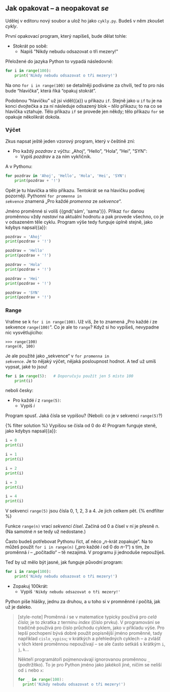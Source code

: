 ## Jak opakovat – a neopakovat *se*

Udělej v editoru nový soubor a ulož ho jako `cykly.py`.
Budeš v něm zkoušet *cykly*.

První opakovací program, který napíšeš, bude dělat tohle:

* Stokrát po sobě:
  * Napiš "Nikdy nebudu odsazovat o tři mezery!"

Přeložené do jazyka Python to vypadá následovně:

```python
for i in range(100):
    print('Nikdy nebudu odsazovat o tři mezery!')
```

Na ono `for i in range(100)` se detailněji podíváme za chvíli,
teď to pro nás bude “hlavička”, která říká “opakuj stokrát”.

Podobnou “hlavičku” už jsi viděl{{a}} u příkazu `if`.
Stejně jako u `if` tu je na konci dvojtečka a za ní následuje
odsazený blok – *tělo* příkazu; to na co se hlavička vztahuje.
Tělo příkazu `if` se provede jen někdy;
tělo příkazu `for` se opakuje několikrát dokola.


### Výčet

Zkus napsat ještě jeden vzorový program, který v češtině zní:

* Pro každý <var>pozdrav</var> z výčtu: „Ahoj“, “Hello”, “Hola”, ”Hei”, "SYN":
  * Vypiš <var>pozdrav</var> a za ním vykřičník.

A v Pythonu:

```python
for pozdrav in 'Ahoj', 'Hello', 'Hola', 'Hei', 'SYN':
    print(pozdrav + '!')
```

Opět je tu hlavička a tělo příkazu.
Tentokrát se na hlavičku podívej pozorněji.
Pythonní <code>for <var>promenna</var> in <var>sekvence</var></code>
znamená „Pro každé <var>promenna</var> ze <var>sekvence</var>“.

Jméno proměnné si volíš {{gnd('sám', 'sama')}}.
Příkaz `for` danou proměnnou vždy *nastaví* na aktuální
hodnotu a pak provede všechno, co je v odsazeném těle cyklu.
Program výše tedy funguje úplně stejně, jako kdybys napsal{{a}}:

```python
pozdrav = 'Ahoj'
print(pozdrav + '!')

pozdrav = 'Hello'
print(pozdrav + '!')

pozdrav = 'Hola'
print(pozdrav + '!')

pozdrav = 'Hei'
print(pozdrav + '!')

pozdrav = 'SYN'
print(pozdrav + '!')
```


### Range

Vraťme se k `for i in range(100)`.
Už víš, že to znamená „Pro každé <var>i</var> ze sekvence `range(100)`“.
Co je ale to `range`? Když si ho vypíšeš, nevypadne nic vysvětlujícího:

```pycon
>>> range(100)
range(0, 100)
```

Je ale použité jako „sekvence“
v <code>for <var>promenna</var> in <var>sekvence</var></code>.
Je to nějaký výčet, nějaká posloupnost hodnot.
A teď už umíš vypsat, jaké to jsou!

```python
for i in range(5):   # Doporučuju použít jen 5 místo 100
    print(i)
```

neboli česky:

* Pro každé <var>i</var> z `range(5)`:
  * Vypiš <var>i</var>

Program spusť. Jaká čísla se vypíšou? (Neboli: co je v sekvenci `range(5)`?)

{% filter solution %}
Vypíšou se čísla od 0 do 4!
Program funguje steně, jako kdybys napsal{{a}}:

```python
i = 0
print(i)

i = 1
print(i)

i = 2
print(i)

i = 3
print(i)

i = 4
print(i)
```

V sekvenci `range(5)` jsou čísla 0, 1, 2, 3 a 4. Je jich celkem pět.
{% endfilter %}

Funkce `range(n)` vrací *sekvenci čísel*.
Začíná od 0 a čísel v ní je přesně <var>n</var>.
(Na samotné <var>n</var> se tedy už nedostane.)

Často budeš potřebovat Pythonu říct, ať něco „<var>n</var>-krát zopakuje“.
Na to můžeš použít `for i in range(n)` („pro každé <var>i</var> od 0 do
<var>n</var>-1“) s tím, že proměnná <var>i</var> – „počitadlo“ – tě nezajímá.
V programu ji jednoduše nepoužiješ.

Teď by už mělo být jasné, jak funguje původní program:

```python
for i in range(100):
    print('Nikdy nebudu odsazovat o tři mezery!')
```

* Zopakuj 100krát:
  * Vypiš `'Nikdy nebudu odsazovat o tři mezery!'`

Python píše hlášky, jednu za druhou, a u toho si v promněnné <var>i</var>
počítá, jak už je daleko.

> [style-note]
> Proměnná <var>i</var> se v matematice typicky používá pro *celá čísla*;
> je to zkratka z termínu *index* (číslo prvku).
> V programování se tradičně používá pro číslo průchodu cyklem,
> jako v příkladu výše.
> Pro lepší pochopení bývá dobré použít popisnější jméno proměnné, tady
> například `cislo_vypisu`; v krátkých a přehledných cyklech – a zvlášť v těch
> které proměnnou nepoužívají – se ale často setkáš s krátkým `i`, `j`, `k`…
>
> Někteří programátoři pojmenovávají ignorovanou proměnnou `_` (podtržítko).
> To je pro Python jméno jako jakékoli jiné, ničím se neliší od `i` nebo `x`:
>
>```python
>for _ in range(100):
>   print('Nikdy nebudu odsazovat o tři mezery!')
>```